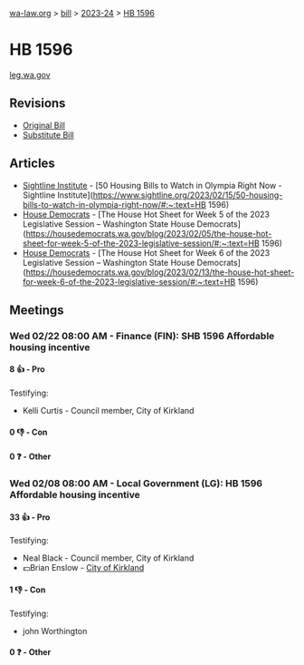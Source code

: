 [wa-law.org](/) > [bill](/bill/) > [2023-24](/bill/2023-24/) > [HB 1596](/bill/2023-24/hb/1596/)

# HB 1596
[leg.wa.gov](https://app.leg.wa.gov/billsummary?BillNumber=1596&Year=2023&Initiative=false)

## Revisions
* [Original Bill](1/)
* [Substitute Bill](S/)

## Articles
* [Sightline Institute](/org/sightline_institute/) - [50 Housing Bills to Watch in Olympia Right Now - Sightline Institute](https://www.sightline.org/2023/02/15/50-housing-bills-to-watch-in-olympia-right-now/#:~:text=HB 1596)
* [House Democrats](/org/house_democrats/) - [The House Hot Sheet for Week 5 of the 2023 Legislative Session – Washington State House Democrats](https://housedemocrats.wa.gov/blog/2023/02/05/the-house-hot-sheet-for-week-5-of-the-2023-legislative-session/#:~:text=HB 1596)
* [House Democrats](/org/house_democrats/) - [The House Hot Sheet for Week 6 of the 2023 Legislative Session – Washington State House Democrats](https://housedemocrats.wa.gov/blog/2023/02/13/the-house-hot-sheet-for-week-6-of-the-2023-legislative-session/#:~:text=HB 1596)

## Meetings
### Wed 02/22 08:00 AM - Finance (FIN): SHB 1596 Affordable housing incentive
#### 8 👍 - Pro
Testifying:
* Kelli Curtis - Council member,  City of Kirkland

#### 0 👎 - Con

#### 0 ❓ - Other

### Wed 02/08 08:00 AM - Local Government (LG): HB 1596 Affordable housing incentive
#### 33 👍 - Pro
Testifying:
* Neal Black - Council member, City of Kirkland
* 💵Brian Enslow - [City of Kirkland](/org/city_of_kirkland/)

#### 1 👎 - Con
Testifying:
* john Worthington

#### 0 ❓ - Other
